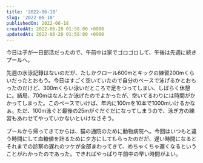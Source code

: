 ```yaml
---
title: '2022-06-18'
slug: '2022-06-18'
publishedOn: 2022-06-18
createdAt: 2022-06-20 01:58:00 +0900
updatedAt: 2022-06-20 01:58:00 +0900
---
```

今日は子が一日部活だったので、午前中は家でゴロゴロして、午後は先週に続きプールへ。

先週の水泳記録はないのだが、たしかクロール600mとキックの練習200mくらいだったとおもう。今日はすごく空いていたので自分のペースで泳げるかとおもったのだけど、300mくらい泳いだところで足をつってしまい、しばらく休憩に。結局、700mはなんとか泳げたのでよかったが、空いてるわりには時間がかかってしまった。このペースでいけば、年内に100mを10本で1000mいけるかなぁ。ただ、100m泳ぐと最後の25mがぐだぐだになってしまうので、泳ぎ方の練習もあわせてやっていかないといけなさそう。

プールから帰ってきてからは、猫の通院のために動物病院へ。今回はいつもと違う時間にして血糖値を計るために夕方にしてもらったのだが、遅い時間になるとそれまでの診察の遅れのツケが全部まわってきて、めちゃくちゃ遅くなるということがわかったのであった。できればやっぱり午前中の早い時間がよい。
